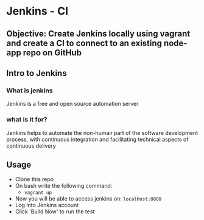 # Jenkins - CI
## Objective: Create Jenkins locally using vagrant and create a CI to connect to an existing node-app repo on GitHub

## Intro to Jenkins

### What is jenkins
Jenkins is a free and open source automation server

### what is it for?
Jenkins helps to automate the non-human part of the software development process, with continuous integration and facilitating technical aspects of continuous delivery

## Usage
- Clone this repo
- On bash write the following command:
    - ```vagrant up```
- Now you will be able to access jenkins on: ```localhost:8080```
- Log into Jenkins account
- Click 'Build Now' to run the test
